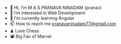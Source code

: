 - 👋 Hi, I’m M A S PRANAVA NINADAM (pranav)
- 👀 I’m interested in Web Development
- 🌱 I’m currently learning Angular
- 📫 How to reach me pranavaninadam77@gmail.com
- ♟ Love Chess
- 📽 Big Fan of Marvel

<!---
maspranavaninadam/maspranavaninadam is a ✨ special ✨ repository because its `README.md` (this file) appears on your GitHub profile.
You can click the Preview link to take a look at your changes.
--->
